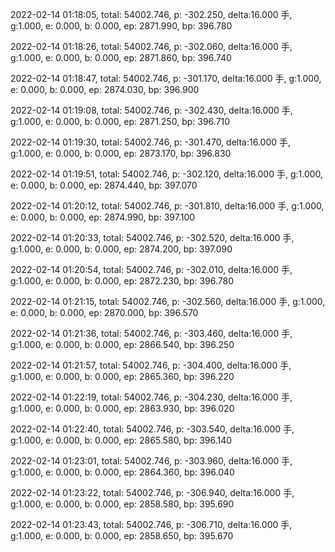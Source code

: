 2022-02-14 01:18:05, total: 54002.746, p: -302.250, delta:16.000 手, g:1.000, e: 0.000, b: 0.000, ep: 2871.990, bp: 396.780

2022-02-14 01:18:26, total: 54002.746, p: -302.060, delta:16.000 手, g:1.000, e: 0.000, b: 0.000, ep: 2871.860, bp: 396.740

2022-02-14 01:18:47, total: 54002.746, p: -301.170, delta:16.000 手, g:1.000, e: 0.000, b: 0.000, ep: 2874.030, bp: 396.900

2022-02-14 01:19:08, total: 54002.746, p: -302.430, delta:16.000 手, g:1.000, e: 0.000, b: 0.000, ep: 2871.250, bp: 396.710

2022-02-14 01:19:30, total: 54002.746, p: -301.470, delta:16.000 手, g:1.000, e: 0.000, b: 0.000, ep: 2873.170, bp: 396.830

2022-02-14 01:19:51, total: 54002.746, p: -302.120, delta:16.000 手, g:1.000, e: 0.000, b: 0.000, ep: 2874.440, bp: 397.070

2022-02-14 01:20:12, total: 54002.746, p: -301.810, delta:16.000 手, g:1.000, e: 0.000, b: 0.000, ep: 2874.990, bp: 397.100

2022-02-14 01:20:33, total: 54002.746, p: -302.520, delta:16.000 手, g:1.000, e: 0.000, b: 0.000, ep: 2874.200, bp: 397.090

2022-02-14 01:20:54, total: 54002.746, p: -302.010, delta:16.000 手, g:1.000, e: 0.000, b: 0.000, ep: 2872.230, bp: 396.780

2022-02-14 01:21:15, total: 54002.746, p: -302.560, delta:16.000 手, g:1.000, e: 0.000, b: 0.000, ep: 2870.000, bp: 396.570

2022-02-14 01:21:36, total: 54002.746, p: -303.460, delta:16.000 手, g:1.000, e: 0.000, b: 0.000, ep: 2866.540, bp: 396.250

2022-02-14 01:21:57, total: 54002.746, p: -304.400, delta:16.000 手, g:1.000, e: 0.000, b: 0.000, ep: 2865.360, bp: 396.220

2022-02-14 01:22:19, total: 54002.746, p: -304.230, delta:16.000 手, g:1.000, e: 0.000, b: 0.000, ep: 2863.930, bp: 396.020

2022-02-14 01:22:40, total: 54002.746, p: -303.540, delta:16.000 手, g:1.000, e: 0.000, b: 0.000, ep: 2865.580, bp: 396.140

2022-02-14 01:23:01, total: 54002.746, p: -303.960, delta:16.000 手, g:1.000, e: 0.000, b: 0.000, ep: 2864.360, bp: 396.040

2022-02-14 01:23:22, total: 54002.746, p: -306.940, delta:16.000 手, g:1.000, e: 0.000, b: 0.000, ep: 2858.580, bp: 395.690

2022-02-14 01:23:43, total: 54002.746, p: -306.710, delta:16.000 手, g:1.000, e: 0.000, b: 0.000, ep: 2858.650, bp: 395.670